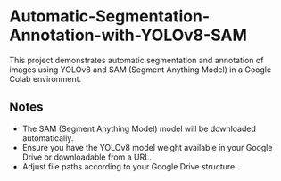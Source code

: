 # Automatic-Segmentation-Annotation-with-YOLOv8-SAM

This project demonstrates automatic segmentation and annotation of images using YOLOv8 and SAM (Segment Anything Model) in a Google Colab environment.

## Notes

- The SAM (Segment Anything Model) model will be downloaded automatically.
- Ensure you have the YOLOv8 model weight available in your Google Drive or downloadable from a URL.
- Adjust file paths according to your Google Drive structure.

